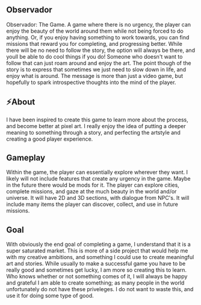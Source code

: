 **Observador**
---

Observador: The Game. A game where there is no urgency, the player can enjoy the beauty of the world around them
while not being forced to do anything. Or, if you enjoy having something to work towards, you can find missions
that reward you for completing, and progressing better. While there will be no need to follow the story, the option
will always be there, and youll be able to do cool things if you do! Someone who doesn't want to follow that
can just roam around and enjoy the art. The point though of the story is to express that sometimes we just need
to slow down in life, and enjoy what is around. The message is more than just a video game, but hopefully to spark
introspective thoughts into the mind of the player.

⚡About
---
I have been inspired to create this game to learn more about the process, and become better at pixel art. I really
enjoy the idea of putting a deeper meaning to something through a story, and perfecting the artstyle and creating
a good player experience.

**Gameplay**
---
Within the game, the player can essentially explore wherever they want. I likely will not include features that 
create any urgency in the game. Maybe in the future there would be mods for it. The player can explore cities, 
complete missions, and gaze at the much beauty in the world and/or universe. It will have 2D and 3D sections, 
with dialogue from NPC's. It will include many items the player can discover, collect, and use in future missions.

**Goal**
---
With obviously the end goal of completing a game, I understand that it is a super saturated market. This is more of
a side project that would help me with my creative ambitions, and something I could use to create meaningful art and
stories. While usually to make a successful game you have to be really good and sometimes get lucky, I am more so 
creating this to learn. Who knows whether or not something comes of it, I will always be happy and grateful I am
able to create something; as many people in the world unfortunately do not have these priveleges. I do not want to
waste this, and use it for doing some type of good.
